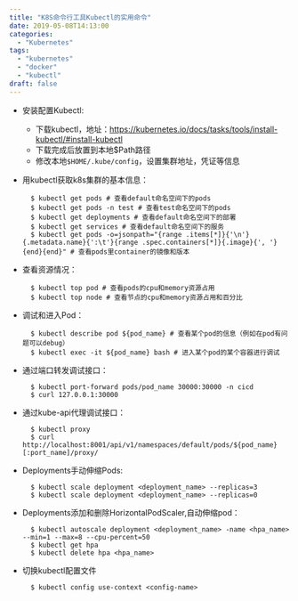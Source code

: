 ```yaml
---
title: "K8S命令行工具Kubectl的实用命令"
date: 2019-05-08T14:13:00
categories:
  - "Kubernetes"
tags:
  - "kubernetes"
  - "docker"
  - "kubectl"
draft: false
---
```

- 安装配置Kubectl:
    - 下载kubectl，地址：https://kubernetes.io/docs/tasks/tools/install-kubectl/#install-kubectl
    - 下载完成后放置到本地$Path路径
    - 修改本地`$HOME/.kube/config`，设置集群地址，凭证等信息
- 用kubectl获取k8s集群的基本信息：

        $ kubectl get pods # 查看default命名空间下的pods
        $ kubectl get pods -n test # 查看test命名空间下的pods
        $ kubectl get deployments # 查看default命名空间下的部署
        $ kubectl get services # 查看default命名空间下的服务
        $ kubectl get pods -o=jsonpath="{range .items[*]}{'\n'}{.metadata.name}{':\t'}{range .spec.containers[*]}{.image}{', '}{end}{end}" # 查看pods里container的镜像和版本

- 查看资源情况：

        $ kubectl top pod # 查看pods的cpu和memory资源占用
        $ kubectl top node # 查看节点的cpu和memory资源占用和百分比

- 调试和进入Pod：

        $ kubectl describe pod ${pod_name} # 查看某个pod的信息（例如在pod有问题可以debug）
        $ kubectl exec -it ${pod_name} bash # 进入某个pod的某个容器进行调试

- 通过端口转发调试接口：
  
        $ kubectl port-forward pods/pod_name 30000:30000 -n cicd
        $ curl 127.0.0.1:30000

- 通过kube-api代理调试接口：

        $ kubectl proxy
        $ curl http://localhost:8001/api/v1/namespaces/default/pods/${pod_name}[:port_name]/proxy/

- Deployments手动伸缩Pods:

        $ kubectl scale deployment <deployment_name> --replicas=3
        $ kubectl scale deployment <deployment_name> --replicas=0

- Deployments添加和删除HorizontalPodScaler,自动伸缩pod：

        $ kubectl autoscale deployment <deployment_name> -name <hpa_name> --min=1 --max=8 --cpu-percent=50
        $ kubectl get hpa
        $ kubectl delete hpa <hpa_name>


- 切换kubectl配置文件
 

        $ kubectl config use-context <config-name>